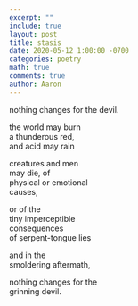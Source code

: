 ```yaml
---
excerpt: ""
include: true
layout: post
title: stasis 
date: 2020-05-12 1:00:00 -0700
categories: poetry
math: true
comments: true
author: Aaron
---
```





nothing changes for the devil.  

the world may burn  
a thunderous red,  
and acid may rain  

creatures and men  
may die, of  
physical or emotional  
causes,  

or of the  
tiny imperceptible  
consequences  
of serpent-tongue lies  

and in the  
smoldering aftermath,  

nothing changes for the  
grinning devil.
